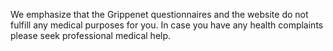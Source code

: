 We emphasize that the Grippenet questionnaires and the website do not fulfill any medical purposes for you. In case you have any health complaints please seek professional medical help.

